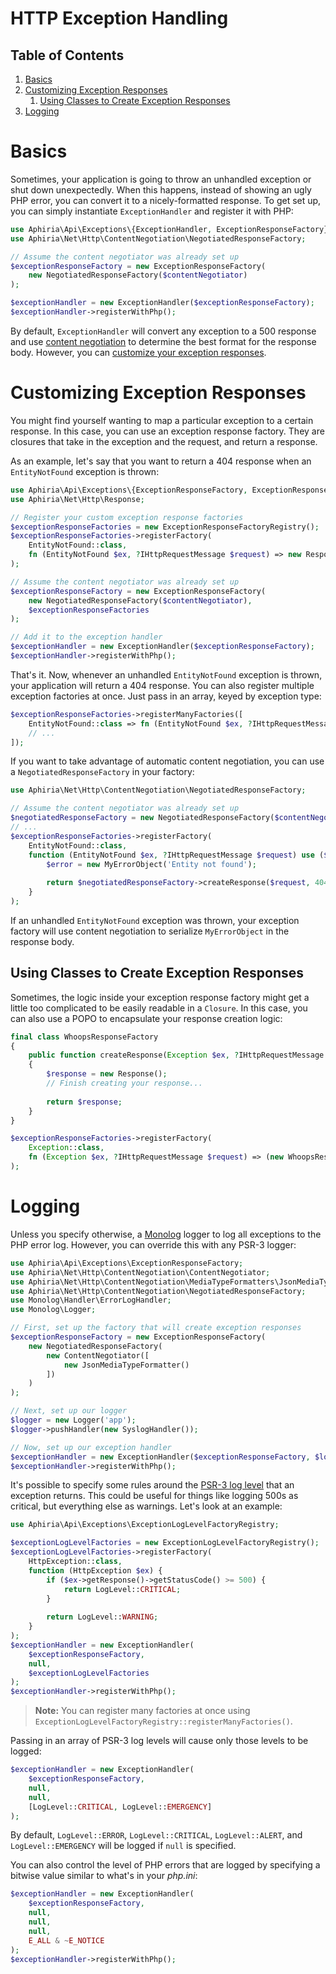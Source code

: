 # HTTP Exception Handling

## Table of Contents
1. [Basics](#basics)
2. [Customizing Exception Responses](#customizing-exception-responses)
   1. [Using Classes to Create Exception Responses](#using-classes-to-create-exception-responses)
3. [Logging](#logging)

<h1 id="basics">Basics</h1>

Sometimes, your application is going to throw an unhandled exception or shut down unexpectedly.  When this happens, instead of showing an ugly PHP error, you can convert it to a nicely-formatted response.  To get set up, you can simply instantiate `ExceptionHandler` and register it with PHP:

```php
use Aphiria\Api\Exceptions\{ExceptionHandler, ExceptionResponseFactory};
use Aphiria\Net\Http\ContentNegotiation\NegotiatedResponseFactory;

// Assume the content negotiator was already set up
$exceptionResponseFactory = new ExceptionResponseFactory(
    new NegotiatedResponseFactory($contentNegotiator)
);

$exceptionHandler = new ExceptionHandler($exceptionResponseFactory);
$exceptionHandler->registerWithPhp();
```

By default, `ExceptionHandler` will convert any exception to a 500 response and use [content negotiation](content-negotiation.md) to determine the best format for the response body.  However, you can [customize your exception responses](#customizing-exception-responses).

<h1 id="customizing-exception-responses">Customizing Exception Responses</h1>

You might find yourself wanting to map a particular exception to a certain response.  In this case, you can use an exception response factory.  They are closures that take in the exception and the request, and return a response.

As an example, let's say that you want to return a 404 response when an `EntityNotFound` exception is thrown:

```php
use Aphiria\Api\Exceptions\{ExceptionResponseFactory, ExceptionResponseFactoryRegistry};
use Aphiria\Net\Http\Response;

// Register your custom exception response factories
$exceptionResponseFactories = new ExceptionResponseFactoryRegistry();
$exceptionResponseFactories->registerFactory(
    EntityNotFound::class,
    fn (EntityNotFound $ex, ?IHttpRequestMessage $request) => new Response(HttpStatusCodes::HTTP_NOT_FOUND)
);

// Assume the content negotiator was already set up
$exceptionResponseFactory = new ExceptionResponseFactory(
    new NegotiatedResponseFactory($contentNegotiator),
    $exceptionResponseFactories
);

// Add it to the exception handler
$exceptionHandler = new ExceptionHandler($exceptionResponseFactory);
$exceptionHandler->registerWithPhp();
```

That's it.  Now, whenever an unhandled `EntityNotFound` exception is thrown, your application will return a 404 response.  You can also register multiple exception factories at once.  Just pass in an array, keyed by exception type:

```php
$exceptionResponseFactories->registerManyFactories([
    EntityNotFound::class => fn (EntityNotFound $ex, ?IHttpRequestMessage $request) => new Response(404),
    // ...
]);
```

If you want to take advantage of automatic content negotiation, you can use a `NegotiatedResponseFactory` in your factory:

```php
use Aphiria\Net\Http\ContentNegotiation\NegotiatedResponseFactory;

// Assume the content negotiator was already set up
$negotiatedResponseFactory = new NegotiatedResponseFactory($contentNegotiator);
// ...
$exceptionResponseFactories->registerFactory(
    EntityNotFound::class,
    function (EntityNotFound $ex, ?IHttpRequestMessage $request) use ($negotiatedResponseFactory) {
        $error = new MyErrorObject('Entity not found');
    
        return $negotiatedResponseFactory->createResponse($request, 404, null, $error);
    }
);
```

If an unhandled `EntityNotFound` exception was thrown, your exception factory will use content negotiation to serialize `MyErrorObject` in the response body.

<h2 id="using-classes-to-create-exception-responses">Using Classes to Create Exception Responses</h2>

Sometimes, the logic inside your exception response factory might get a little too complicated to be easily readable in a `Closure`.  In this case, you can also use a POPO to encapsulate your response creation logic:

```php
final class WhoopsResponseFactory
{
    public function createResponse(Exception $ex, ?IHttpRequestMessage $request): IHttpResponseMessage
    {
        $response = new Response();
        // Finish creating your response...
        
        return $response;
    }
}

$exceptionResponseFactories->registerFactory(
    Exception::class,
    fn (Exception $ex, ?IHttpRequestMessage $request) => (new WhoopsResponseFactory)->createResponse($ex, $request)
);
```

<h1 id="logging">Logging</h1>

Unless you specify otherwise, a <a href="https://github.com/Seldaek/monolog" target="_blank">Monolog</a> logger to log all exceptions to the PHP error log.  However, you can override this with any PSR-3 logger:

```php
use Aphiria\Api\Exceptions\ExceptionResponseFactory;
use Aphiria\Net\Http\ContentNegotiation\ContentNegotiator;
use Aphiria\Net\Http\ContentNegotiation\MediaTypeFormatters\JsonMediaTypeFormatter;
use Aphiria\Net\Http\ContentNegotiation\NegotiatedResponseFactory;
use Monolog\Handler\ErrorLogHandler;
use Monolog\Logger;

// First, set up the factory that will create exception responses
$exceptionResponseFactory = new ExceptionResponseFactory(
    new NegotiatedResponseFactory(
        new ContentNegotiator([
            new JsonMediaTypeFormatter()
        ])
    )
);

// Next, set up our logger
$logger = new Logger('app');
$logger->pushHandler(new SyslogHandler());

// Now, set up our exception handler
$exceptionHandler = new ExceptionHandler($exceptionResponseFactory, $logger);
$exceptionHandler->registerWithPhp();
```

It's possible to specify some rules around the <a href="https://www.php-fig.org/psr/psr-3/#5-psrlogloglevel" target="_blank">PSR-3 log level</a> that an exception returns.  This could be useful for things like logging 500s as critical, but everything else as warnings.  Let's look at an example:

```php
use Aphiria\Api\Exceptions\ExceptionLogLevelFactoryRegistry;

$exceptionLogLevelFactories = new ExceptionLogLevelFactoryRegistry();
$exceptionLogLevelFactories->registerFactory(
    HttpException::class,
    function (HttpException $ex) {
        if ($ex->getResponse()->getStatusCode() >= 500) {
            return LogLevel::CRITICAL;
        }
        
        return LogLevel::WARNING;
    }
);
$exceptionHandler = new ExceptionHandler(
    $exceptionResponseFactory,
    null, 
    $exceptionLogLevelFactories
);
$exceptionHandler->registerWithPhp();
```

> **Note:** You can register many factories at once using `ExceptionLogLevelFactoryRegistry::registerManyFactories()`.

Passing in an array of PSR-3 log levels will cause only those levels to be logged:

```php
$exceptionHandler = new ExceptionHandler(
    $exceptionResponseFactory,
    null,
    null,
    [LogLevel::CRITICAL, LogLevel::EMERGENCY]
);
```

By default, `LogLevel::ERROR`, `LogLevel::CRITICAL`, `LogLevel::ALERT`, and `LogLevel::EMERGENCY` will be logged if `null` is specified.

You can also control the level of PHP errors that are logged by specifying a bitwise value similar to what's in your _php.ini_:

```php
$exceptionHandler = new ExceptionHandler(
    $exceptionResponseFactory, 
    null, 
    null,
    null,
    E_ALL & ~E_NOTICE
);
$exceptionHandler->registerWithPhp();
```